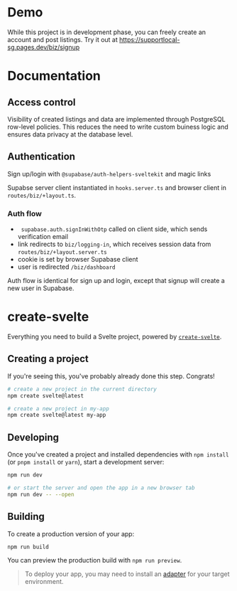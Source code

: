 # Demo

While this project is in development phase, you can freely create an account and post listings. Try it out at https://supportlocal-sg.pages.dev/biz/signup

# Documentation

## Access control

Visibility of created listings and data are implemented through PostgreSQL row-level policies. This reduces the need to write custom buiness logic and ensures data privacy at the database level.

## Authentication

Sign up/login with `@supabase/auth-helpers-sveltekit` and magic links

Supabse server client instantiated in `hooks.server.ts` and browser client in `routes/biz/+layout.ts`.

### Auth flow

- ` supabase.auth.signInWithOtp` called on client side, which sends verification email
- link redirects to `biz/logging-in`, which receives session data from `routes/biz/+layout.server.ts`
- cookie is set by browser Supabase client
- user is redirected `/biz/dashboard`

Auth flow is identical for sign up and login, except that signup will create a new user in Supabase.

# create-svelte

Everything you need to build a Svelte project, powered by [`create-svelte`](https://github.com/sveltejs/kit/tree/master/packages/create-svelte).

## Creating a project

If you're seeing this, you've probably already done this step. Congrats!

```bash
# create a new project in the current directory
npm create svelte@latest

# create a new project in my-app
npm create svelte@latest my-app
```

## Developing

Once you've created a project and installed dependencies with `npm install` (or `pnpm install` or `yarn`), start a development server:

```bash
npm run dev

# or start the server and open the app in a new browser tab
npm run dev -- --open
```

## Building

To create a production version of your app:

```bash
npm run build
```

You can preview the production build with `npm run preview`.

> To deploy your app, you may need to install an [adapter](https://kit.svelte.dev/docs/adapters) for your target environment.
